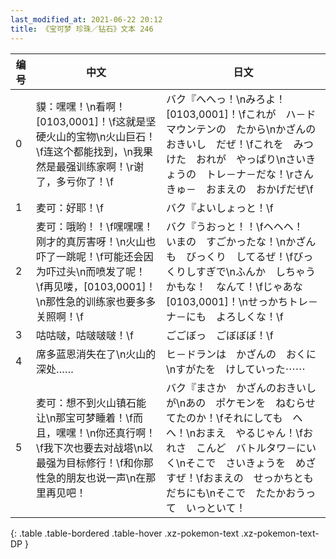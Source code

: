 ```yaml
---
last_modified_at: 2021-06-22 20:12
title: 《宝可梦 珍珠／钻石》文本 246
---
```

| 编号 | 中文 | 日文 |
| ---- | ---- | ---- |
| 0 | 貘：嘿嘿！\n看啊！[0103,0001]！\f这就是坚硬火山的宝物\n火山巨石！\f连这个都能找到，\n我果然是最强训练家啊！\r谢了，多亏你了！\f | バク『へへっ！\nみろよ！　[0103,0001]！\fこれが　ハ－ドマウンテンの　たから\nかざんのおきいし　だぜ！\fこれを　みつけた　おれが　やっぱり\nさいきょうの　トレ－ナ－だな！\rさんきゅ－　おまえの　おかげだぜ\f |
| 1 | 麦可：好耶！\f | バク『よいしょっと！\f |
| 2 | 麦可：哦哟！！\f嘿嘿嘿！刚才的真厉害呀！\n火山也吓了一跳呢！\f可能还会因为吓过头\n而喷发了呢！　\f再见喽，[0103,0001]！\n那性急的训练家也要多多关照啊！\f | バク『うおっと！！\fヘヘヘ！　いまの　すごかったな！\nかざんも　びっくり　してるぜ！\fびっくりしすぎで\nふんか　しちゃうかもな！　なんて！\fじゃあな　[0103,0001]！\nせっかちトレ－ナ－にも　よろしくな！\f |
| 3 | 咕咕啵，咕啵啵啵！\f | ごごぼっ　ごぼぼぼ！\f |
| 4 | 席多蓝恩消失在了\n火山的深处…… | ヒ－ドランは　かざんの　おくに\nすがたを　けしていった⋯⋯ |
| 5 | 麦可：想不到火山镇石能让\n那宝可梦睡着！\f而且，嘿嘿！\n你还真行啊！\f我下次也要去对战塔\n以最强为目标修行！\f和你那性急的朋友也说一声\n在那里再见吧！ | バク『まさか　かざんのおきいしが\nあの　ポケモンを　ねむらせてたのか！\fそれにしても　へへ！\nおまえ　やるじゃん！\fおれさ　こんど　バトルタワ－にいく\nそこで　さいきょうを　めざすぜ！\fおまえの　せっかちともだちにも\nそこで　たたかおうって　いっといて！ |
{: .table .table-bordered .table-hover .xz-pokemon-text .xz-pokemon-text-DP }